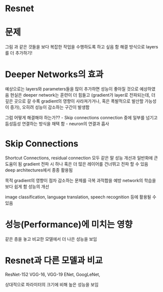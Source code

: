 # Resnet

# 문제
그림 과 같은 것들을 보다 복잡한 작업을 수행하도록 하고 싶음 함
해결 방식으로 layers를 더 추가하기!

# Deeper Networks의 효과
예상으로는 layers와 parameters들을 많이 추가하면 성능이 좋아질 것으로 예상하였음
현실은
deeper network는 훈련이 더 힘들고 (gradient가 layer로 전파되는데, 더 깊은 곳으로 갈 수록 gradient의 영향이 사라져가거나, 혹은 폭발적으로 발산할 가능성이 증가), 오히려 성능이 감소하는 구간이 발생함

그럼 어떻게 해결해야 하는가?? - Skip connections
connection 중에 일부를 넘기고 듬성듬성 연결하는 방식을 채택 함 - neuron의 연결과 흡사


# Skip Connections
Shortcut Connections, residual connection 모두 같은 말
성능 개선과 일반화에 큰 도움이 됨
gradient 전파 시 하나 혹은 더 많은 레이어를 건너뛰고 전파 할 수 있음
deep architectures에서 종종 활용됨

목적
gradient의 영향이 점차 감소하는 문제를 극복
과적합을 예방
network의 학습을 보다 쉽게 함
성능의 개선

image classification, language translation, speech recognition 등에 활용될 수 있음

# 성능(Performance)에 미치는 영향
같은 층을 놓고 비교한 모델에서 더 나은 성능을 보임

# Resnet과 다른 모델과 비교
ResNet-152
VGG-16, VGG-19
ENet, GoogLeNet, 

상대적으로 파라미터의 크기에 비해 높은 성능을 보임

